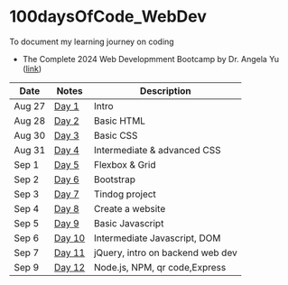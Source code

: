 # 100daysOfCode_WebDev
To document my learning journey on coding
- The Complete 2024 Web Developmment Bootcamp by Dr. Angela Yu ([link](https://www.udemy.com/course/the-complete-web-development-bootcamp/?couponCode=SKILLS4SALE))

| Date          | Notes    | Description    | 
| ------------- | --------------- | --------------- |
| Aug 27        | [Day 1](https://github.com/Chloezhu010/100daysOfCode_WebDev/blob/main/day1/day1.md) | Intro |
| Aug 28        | [Day 2](https://github.com/Chloezhu010/100daysOfCode_WebDev/blob/main/day2/day2.md) | Basic HTML |
| Aug 30        | [Day 3](https://github.com/Chloezhu010/100daysOfCode_WebDev/blob/main/day3/day3.md) | Basic CSS |
| Aug 31        | [Day 4](https://github.com/Chloezhu010/100daysOfCode_WebDev/blob/main/day4/day4.md) | Intermediate & advanced CSS |
| Sep 1        | [Day 5](https://github.com/Chloezhu010/100daysOfCode_WebDev/blob/main/day5/day5.md) | Flexbox & Grid |
| Sep 2        | [Day 6](https://github.com/Chloezhu010/100daysOfCode_WebDev/blob/main/day6/day6.md) | Bootstrap |
| Sep 3        | [Day 7](https://github.com/Chloezhu010/100daysOfCode_WebDev/blob/main/day6/) | Tindog project |
| Sep 4        | [Day 8](https://github.com/Chloezhu010/100daysOfCode_WebDev/blob/main/day8/day8.md) | Create a website |
| Sep 5        | [Day 9](https://github.com/Chloezhu010/100daysOfCode_WebDev/blob/main/day9/day9.md) | Basic Javascript |
| Sep 6        | [Day 10](https://github.com/Chloezhu010/100daysOfCode_WebDev/blob/main/day10/day10.md) | Intermediate Javascript, DOM|
| Sep 7        | [Day 11](https://github.com/Chloezhu010/100daysOfCode_WebDev/blob/main/day11/day11.md) | jQuery, intro on backend web dev|
| Sep 9        | [Day 12](https://github.com/Chloezhu010/100daysOfCode_WebDev/blob/main/day12/day12.md) | Node.js, NPM, qr code,Express|